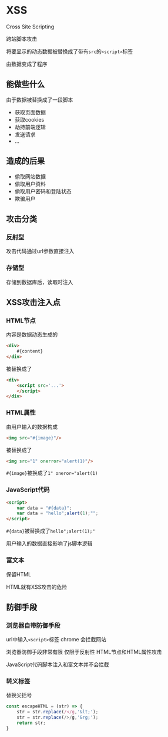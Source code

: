 # XSS

Cross Site Scripting

跨站脚本攻击

将要显示的动态数据被替换成了带有`src`的`<script>`标签

由数据变成了程序

## 能做些什么

由于数据被替换成了一段脚本

- 获取页面数据
- 获取cookies
- 劫持前端逻辑
- 发送请求
- ...

## 造成的后果

- 偷取网站数据
- 偷取用户资料
- 偷取用户密码和登陆状态
- 欺骗用户

## 攻击分类

### 反射型

攻击代码通过url参数直接注入

### 存储型

存储到数据库后，读取时注入

## XSS攻击注入点

### HTML节点

内容是数据动态生成的

```html
<div>
    #{content}
</div>
```

被替换成了

```html
<div>
	<script src='...'>
	</script>
</div>
```

### HTML属性

由用户输入的数据构成

```html
<img src="#{image}"/>
```

被替换成了

```html
<img src="1" onerror="alert(1)"/>
```

`#{image}`被换成了`1" oneror="alert(1)`

### JavaScript代码

```html
<script>
	var data = "#{data}";
	var data = "hello";alert(1);"";
</script>
```

`#{data}`被替换成了`hello";alert(1);"`

用户输入的数据直接影响了js脚本逻辑

### 富文本

保留HTML

HTML就有XSS攻击的危险

## 防御手段

### 浏览器自带防御手段

url中输入`<script>`标签 chrome 会拦截网站

浏览器防御手段非常有限 仅限于反射性 HTML节点和HTML属性攻击

JavaScript代码脚本注入和富文本并不会拦截

### 转义标签

替换尖括号

```js
const escapeHTML = (str) => {
	str = str.replace(/</g,'&lt;');
	str = str.replace(/>/g,'&rg;');
	return str;
}
```
